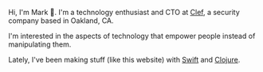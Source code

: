 Hi, I'm Mark :wave:. I'm a technology enthusiast and CTO at [Clef](https://getclef.com), a security company based in Oakland, CA. 

I'm interested in the aspects of technology that empower people instead of
manipulating them.

Lately, I've been making stuff (like this website) with [Swift](https://swift.org/) and
[Clojure](http://clojure.org/).
